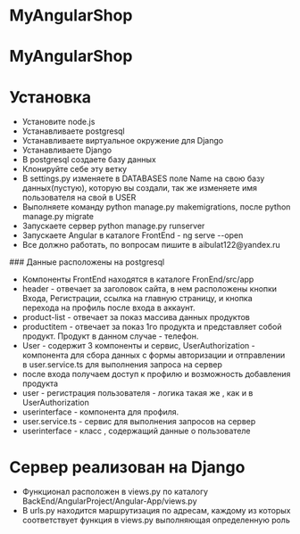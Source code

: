 # MyAngularShop
# MyAngularShop
<h1>Установка</h1>
<ul>
  <li>Установите node.js</li>
  <li>Устанавливаете postgresql</li>
  <li>Устанавливаете виртуальное окружение для Django</li>
  <li>Устанавливаете Django</li>
  <li>В postgresql создаете базу данных</li>
  <li>Клонируйте себе эту ветку</li>
  <li>В settings.py изменяете в DATABASES поле Name на свою базу данных(пустую), которую вы создали, так же изменяете имя пользователя на свой в USER</li>
  <li>Выполняете команду python manage.py makemigrations, после python manage.py migrate </li>
  <li>Запускаете сервер python manage.py runserver</li>
  <li>Запускаете Angular в каталоге FrontEnd - ng serve --open </li>
  <li>Все должно работать, по вопросам пишите в aibulat122@yandex.ru </li>

</ul>
### Данные расположены на postgresql
<ul>
  <li>Компоненты FrontEnd находятся в каталоге FronEnd/src/app</li>
<li>header - отвечает за заголовок сайта, в нем расположены кнопки Входа, Регистрации, ссылка на главную страницу, и кнопка перехода на профиль после входа в аккаунт.</li>
<li>product-list - отвечает за показ массива данных продуктов</li>
<li>productitem - отвечает за показ 1го продукта и представляет собой продукт. Продукт в данном случае - телефон.</li>
<li>User - содержит 3 компоненты и сервис, UserAuthorization - компонента для сбора данных с формы авторизации и отправлении в user.service.ts для выполнения запроса на сервер</li>
<li>после входа получаем доступ к профилю и возможность добавления продукта</li>
  <li>user - регистрация пользователя - логика такая же , как и в UserAuthorization</li>
  <li>userinterface - компонента для профиля.</li>
<li>user.service.ts - сервис для выполнения запросов на сервер</li>
<li>userinterface - класс , содержащий данные о пользователе</li>
</ul>
<h1> Сервер реализован на Django</h1>
<ul>
  <li>Функционал расположен в views.py по каталогу BackEnd/AngularProject/Angular-App/views.py</li>
  <li>В urls.py находится маршрутизация по адресам, каждому из которых соответствует функция в views.py выполняющая определенную роль</li>
 </ul>

